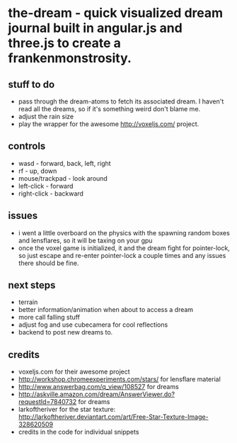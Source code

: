 # the-dream - quick visualized dream journal built in angular.js and three.js to create a frankenmonstrosity.

stuff to do
---
* pass through the dream-atoms to fetch its associated dream. I haven't read all the dreams, so if it's something weird don't blame me.
* adjust the rain size
* play the wrapper for the awesome http://voxeljs.com/ project.

controls
---
* wasd - forward, back, left, right
* rf - up, down
* mouse/trackpad - look around
* left-click - forward
* right-click - backward

issues
---
* i went a little overboard on the physics with the spawning random boxes and lensflares, so it will be taxing on your gpu
* once the voxel game is initialized, it and the dream fight for pointer-lock, so just escape and re-enter pointer-lock a couple times and any issues there should be fine.

next steps
---
* terrain
* better information/animation when about to access a dream
* more call falling stuff
* adjust fog and use cubecamera for cool reflections
* backend to post new dreams to.

credits
---
* voxeljs.com for their awesome project
* http://workshop.chromeexperiments.com/stars/ for lensflare material
* http://www.answerbag.com/q_view/108527 for dreams
* http://askville.amazon.com/dream/AnswerViewer.do?requestId=7840732 for dreams
* larkoftheriver for the star texture: http://larkoftheriver.deviantart.com/art/Free-Star-Texture-Image-328620509
* credits in the code for individual snippets

